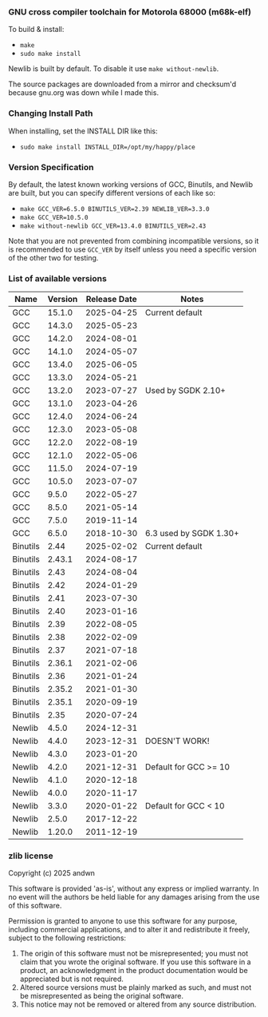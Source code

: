 ### GNU cross compiler toolchain for Motorola 68000 (m68k-elf)

To build & install:
 - `make`
 - `sudo make install`

Newlib is built by default. To disable it use `make without-newlib`.

The source packages are downloaded from a mirror and checksum'd because gnu.org was down while I made this.

### Changing Install Path

When installing, set the INSTALL DIR like this:

 - `sudo make install INSTALL_DIR=/opt/my/happy/place`

### Version Specification

By default, the latest known working versions of GCC, Binutils, and Newlib are built, but you can specify different versions of each like so:

 - `make GCC_VER=6.5.0 BINUTILS_VER=2.39 NEWLIB_VER=3.3.0`
 - `make GCC_VER=10.5.0`
 - `make without-newlib GCC_VER=13.4.0 BINUTILS_VER=2.43`

Note that you are not prevented from combining incompatible versions, so it is recommended to use `GCC_VER` by itself unless you need a specific version of the other two for testing.

### List of available versions

|Name     |Version |Release Date |Notes                        |
|---------|--------|-------------|-----------------------------|
|GCC      |15.1.0  |2025-04-25   |Current default              |
|GCC      |14.3.0  |2025-05-23   |                             |
|GCC      |14.2.0  |2024-08-01   |                             |
|GCC      |14.1.0  |2024-05-07   |                             |
|GCC      |13.4.0  |2025-06-05   |                             |
|GCC      |13.3.0  |2024-05-21   |                             |
|GCC      |13.2.0  |2023-07-27   |Used by SGDK 2.10+           |
|GCC      |13.1.0  |2023-04-26   |                             |
|GCC      |12.4.0  |2024-06-24   |                             |
|GCC      |12.3.0  |2023-05-08   |                             |
|GCC      |12.2.0  |2022-08-19   |                             |
|GCC      |12.1.0  |2022-05-06   |                             |
|GCC      |11.5.0  |2024-07-19   |                             |
|GCC      |10.5.0  |2023-07-07   |                             |
|GCC      |9.5.0   |2022-05-27   |                             |
|GCC      |8.5.0   |2021-05-14   |                             |
|GCC      |7.5.0   |2019-11-14   |                             |
|GCC      |6.5.0   |2018-10-30   |6.3 used by SGDK 1.30+       |
|Binutils |2.44    |2025-02-02   |Current default              |
|Binutils |2.43.1  |2024-08-17   |                             |
|Binutils |2.43    |2024-08-04   |                             |
|Binutils |2.42    |2024-01-29   |                             |
|Binutils |2.41    |2023-07-30   |                             |
|Binutils |2.40    |2023-01-16   |                             |
|Binutils |2.39    |2022-08-05   |                             |
|Binutils |2.38    |2022-02-09   |                             |
|Binutils |2.37    |2021-07-18   |                             |
|Binutils |2.36.1  |2021-02-06   |                             |
|Binutils |2.36    |2021-01-24   |                             |
|Binutils |2.35.2  |2021-01-30   |                             |
|Binutils |2.35.1  |2020-09-19   |                             |
|Binutils |2.35    |2020-07-24   |                             |
|Newlib   |4.5.0   |2024-12-31   |                             |
|Newlib   |4.4.0   |2023-12-31   |DOESN'T WORK!                |
|Newlib   |4.3.0   |2023-01-20   |                             |
|Newlib   |4.2.0   |2021-12-31   |Default for GCC >= 10        |
|Newlib   |4.1.0   |2020-12-18   |                             |
|Newlib   |4.0.0   |2020-11-17   |                             |
|Newlib   |3.3.0   |2020-01-22   |Default for GCC < 10         |
|Newlib   |2.5.0   |2017-12-22   |                             |
|Newlib   |1.20.0  |2011-12-19   |                             |

### zlib license

Copyright (c) 2025 andwn

This software is provided 'as-is', without any express or implied
warranty. In no event will the authors be held liable for any damages
arising from the use of this software.

Permission is granted to anyone to use this software for any purpose,
including commercial applications, and to alter it and redistribute it
freely, subject to the following restrictions:

1. The origin of this software must not be misrepresented; you must not
   claim that you wrote the original software. If you use this software
   in a product, an acknowledgment in the product documentation would be
   appreciated but is not required.
2. Altered source versions must be plainly marked as such, and must not be
   misrepresented as being the original software.
3. This notice may not be removed or altered from any source distribution.

